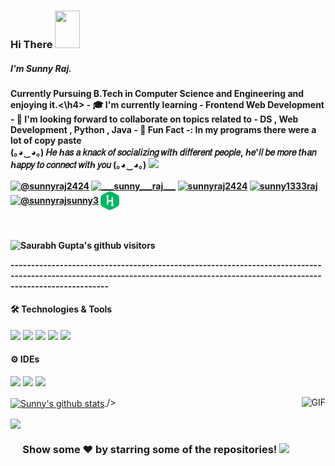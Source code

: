<h3>Hi There <img src="https://media.giphy.com/media/QX1OLGwOdE2X5kjn9w/giphy.gif" height="60" width="40"><br> </h3>
<h5>I'm Sunny Raj.</h5>
<h4> Currently Pursuing B.Tech in Computer Science and Engineering and enjoying it.<\h4>
- 🎓 I'm currently learning - Frontend Web Development
- 🤿 I'm looking forward to collaborate on topics related to - DS , Web Development , Python , Java
- 🐞 Fun Fact -: In my programs there were a lot of copy paste 


<br>
(｡◕‿◕｡) 𝐻𝑒 ℎ𝑎𝑠 𝑎 𝑘𝑛𝑎𝑐𝑘 𝑜𝑓 𝑠𝑜𝑐𝑖𝑎𝑙𝑖𝑧𝑖𝑛𝑔 𝑤𝑖𝑡ℎ 𝑑𝑖𝑓𝑓𝑒𝑟𝑒𝑛𝑡 𝑝𝑒𝑜𝑝𝑙𝑒, ℎ𝑒'𝑙𝑙 𝑏𝑒 𝑚𝑜𝑟𝑒 𝑡ℎ𝑎𝑛 ℎ𝑎𝑝𝑝𝑦 𝑡𝑜 𝑐𝑜𝑛𝑛𝑒𝑐𝑡 𝑤𝑖𝑡ℎ 𝑦𝑜𝑢 (｡◕‿◕｡)
  
<img src="https://media.giphy.com/media/7xWWnhbzGtpwEcbYvP/giphy.gif" width="100">

<p align="left">
<a href="https://dev.to/@sunnyraj2424" target="blank"><img align="center" src="https://d2fltix0v2e0sb.cloudfront.net/dev-black.png" alt="@sunnyraj2424" height="30" width="30" /></a>
<a href="https://instagram.com/___sunny___raj___" target="blank"><img align="center" src="https://img.icons8.com/cute-clipart/64x/instagram-new.png" alt="___sunny___raj___" height="30" width="30" /></a>
<a href="https://linkedin.com/in/sunnyraj2424" target="blank"><img align="center" src="https://img.icons8.com/cute-clipart/64x/linkedin.png" alt="sunnyraj2424" height="30" width="30" /></a>
<a href="https://fb.com/sunny1333raj" target="blank"><img align="center" src="https://img.icons8.com/cute-clipart/64x/facebook-new.png" alt="sunny1333raj" height="30" width="30" /></a>
<a href="https://twitter.com/@sunnyrajsunny3" target="blank"><img align="center" src="https://img.icons8.com/cute-clipart/64x/twitter.png" alt="@sunnyrajsunny3" height="30" width="30" /></a>
<a href="https://www.hackerrank.com/Sunny_Raj_" target="blank"><img align="center" src="https://github.com/amangupta37/KNOW-ME-app/blob/main/hacker-rank.png" alt="@Sunny_Raj_" height="30" width="30" /></a>

</br>

<br>
<br>  
<p>
    <img class="center" alt="Saurabh Gupta's github visitors" src="https://visitor-badge.laobi.icu/badge?page_id=https://github.com/saurabh48782"/>
</p>
--------------------------------------------------------------------------------------------------------------------------------------------------------------------------------

#### 🛠️ Technologies & Tools
<p float="left">
<img src="https://img.icons8.com/color/64x/c-programming.png"/>
<img src="https://img.icons8.com/dusk/64/000000/html-5.png"/>
<img src="https://img.icons8.com/color/64x/c-plus-plus-logo.png"/>
<img src="https://img.icons8.com/color/64x/java-coffee-cup-logo.png"/>
<img src="https://img.icons8.com/color/64x/python.png"/>
</p>

#### ⚙ IDEs
<p float="left">
<img src="https://img.icons8.com/color/64/000000/pycharm.png"/>
<img src="https://img.icons8.com/color/64/000000/intellij-idea.png"/>
<img src="https://img.icons8.com/fluent/64/000000/visual-studio-code-2019.png"/>
</p>

<a href="https://github.com/SR-Sunny-Raj">
 <img align="center" src="https://github-readme-stats.vercel.app/api?username=SR-Sunny-Raj&show_icons=true&theme=dracula&line_height=27" alt="Sunny's github stats"/>
</a>/>
   <img align="right" alt="GIF" height="300px" src="https://media.giphy.com/media/xT9IgzoKnwFNmISR8I/giphy.gif" /> 
<br>
<p align="left">
<a href="https://github.com/SR-Sunny-Raj">
<img align="center" src="https://github-readme-stats.vercel.app/api/top-langs/?username=SR-Sunny-Raj&theme=dracula&line_height=10&hide_langs_below=1&layout=compact" />
</a>
<h3 align="center">
 Show some ❤️ by starring some of the repositories!
<img src="https://emojis.slackmojis.com/emojis/images/1588315024/8823/hyperkitty.gif?1588315024" width="30"></h3>
